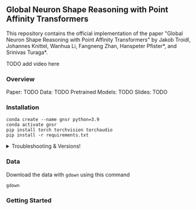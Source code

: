 ## Global Neuron Shape Reasoning with Point Affinity Transformers
This repository contains the official implementation of the paper "Global Neuron Shape Reasoning with Point Affinity Transformers" by Jakob Troidl, Johannes Knittel, Wanhua Li, Fangneng Zhan, Hanspeter Pfister*, and Srinivas Turaga*. 


TODO add video here

### Overview

Paper: TODO
Data: TODO
Pretrained Models: TODO
Slides: TODO


### Installation
```
conda create --name gnsr python=3.9
conda activate gnsr
pip install torch torchvision torchaudio
pip install -r requirements.txt
```


<details>
  <summary>Troubleshooting & Versions!</summary>

  All code was tested using PyTorch version 2.1.0 and Cuda version 12.1. <br>
  ```
  pip install torch==2.1.0 torchvision==0.16.0 torchaudio==2.1.0 --index-url https://download.pytorch.org/whl/cu121
  ```
</details>

### Data
Download the data with `gdown` using this command

```
gdown 
```

### Getting Started



